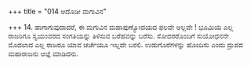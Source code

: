 +++
title = "014 ಆದೊಡೀ ಮಗುವಿನ"

+++
14. ಹಾಗಾಗುವುದಾದರೆ, ಈ ಮಗುವಿನ ಮಹಾಪುಣ್ಯೋದಯದ ಫಲವೇ ಅಲ್ಲವೇ ! ಭೂಮಿಯ ಎಲ್ಲ ರಾಜರಿಗೂ ಸ್ವಯಂವರದ ಸಂಗತಿಯನ್ನು ತಿಳಿಸುವ ಬರೆಹವನ್ನು ಬರೆಸು. ಸೋದರರೊಂದಿಗೆ ಸುಯೋಧನನೇ ಮೊದಲಾದ ಎಲ್ಲ ರಾಜರೂ ಯಾವ ಚರ್ಚೆಯೂ ಇಲ್ಲದೇ ಬರಲಿ. ಉಡುಗೊರೆಗಳನ್ನು ಹೊಂದಿಸು ಎಂದು ದ್ರುಪದ ಮಹಾರಾಜನು ಆಜ್ಞೆ ಮಾಡಿದನು.